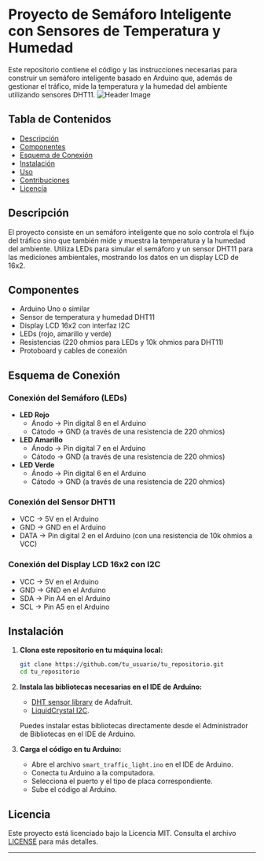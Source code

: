 # Proyecto de Semáforo Inteligente con Sensores de Temperatura y Humedad

Este repositorio contiene el código y las instrucciones necesarias para construir un semáforo inteligente basado en Arduino que, además de gestionar el tráfico, mide la temperatura y la humedad del ambiente utilizando sensores DHT11.
![Header Image]([C:\Users\Emiliano\Downloads/semaforo](https://www.cactustraffic.com.mx/wp-content/uploads/2016/07/Destacada.jpg))

## Tabla de Contenidos
- [Descripción](#descripción)
- [Componentes](#componentes)
- [Esquema de Conexión](#esquema-de-conexión)
- [Instalación](#instalación)
- [Uso](#uso)
- [Contribuciones](#contribuciones)
- [Licencia](#licencia)

## Descripción

El proyecto consiste en un semáforo inteligente que no solo controla el flujo del tráfico sino que también mide y muestra la temperatura y la humedad del ambiente. Utiliza LEDs para simular el semáforo y un sensor DHT11 para las mediciones ambientales, mostrando los datos en un display LCD de 16x2.

## Componentes

- Arduino Uno o similar
- Sensor de temperatura y humedad DHT11
- Display LCD 16x2 con interfaz I2C
- LEDs (rojo, amarillo y verde)
- Resistencias (220 ohmios para LEDs y 10k ohmios para DHT11)
- Protoboard y cables de conexión

## Esquema de Conexión

### Conexión del Semáforo (LEDs)
- **LED Rojo**
  - Ánodo -> Pin digital 8 en el Arduino
  - Cátodo -> GND (a través de una resistencia de 220 ohmios)
- **LED Amarillo**
  - Ánodo -> Pin digital 7 en el Arduino
  - Cátodo -> GND (a través de una resistencia de 220 ohmios)
- **LED Verde**
  - Ánodo -> Pin digital 6 en el Arduino
  - Cátodo -> GND (a través de una resistencia de 220 ohmios)

### Conexión del Sensor DHT11
- VCC -> 5V en el Arduino
- GND -> GND en el Arduino
- DATA -> Pin digital 2 en el Arduino (con una resistencia de 10k ohmios a VCC)

### Conexión del Display LCD 16x2 con I2C
- VCC -> 5V en el Arduino
- GND -> GND en el Arduino
- SDA -> Pin A4 en el Arduino
- SCL -> Pin A5 en el Arduino

## Instalación

1. **Clona este repositorio en tu máquina local:**
    ```bash
    git clone https://github.com/tu_usuario/tu_repositorio.git
    cd tu_repositorio
    ```

2. **Instala las bibliotecas necesarias en el IDE de Arduino:**
    - [DHT sensor library](https://github.com/adafruit/DHT-sensor-library) de Adafruit.
    - [LiquidCrystal I2C](https://github.com/johnrickman/LiquidCrystal_I2C).

    Puedes instalar estas bibliotecas directamente desde el Administrador de Bibliotecas en el IDE de Arduino.

3. **Carga el código en tu Arduino:**
    - Abre el archivo `smart_traffic_light.ino` en el IDE de Arduino.
    - Conecta tu Arduino a la computadora.
    - Selecciona el puerto y el tipo de placa correspondiente.
    - Sube el código al Arduino.


## Licencia

Este proyecto está licenciado bajo la Licencia MIT. Consulta el archivo [LICENSE](LICENSE) para más detalles.

---

